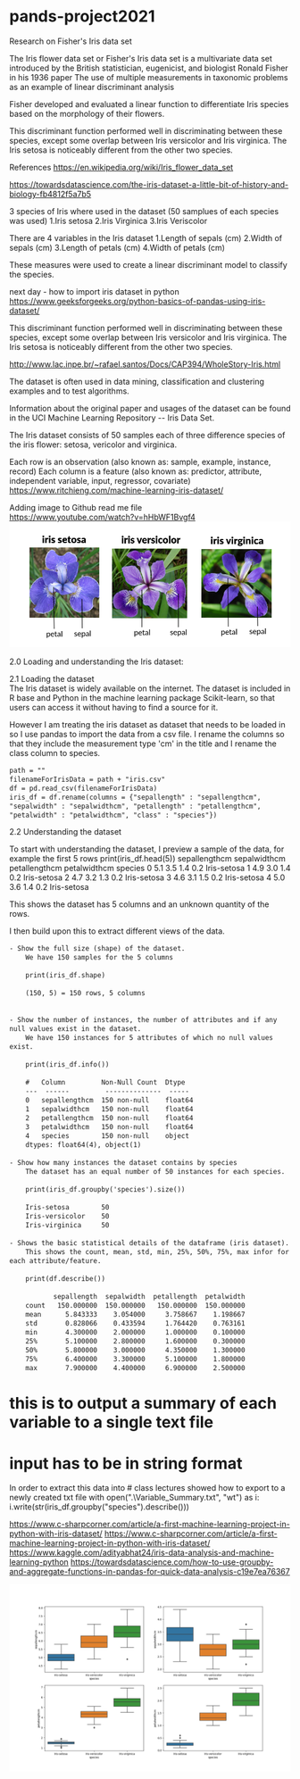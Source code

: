 # pands-project2021 

Research on Fisher's Iris data set 

The Iris flower data set or Fisher's Iris data set is a multivariate data set introduced by the British statistician, eugenicist, and biologist Ronald Fisher in his 1936 paper The use of multiple measurements in taxonomic problems as an example of linear discriminant analysis

Fisher developed and evaluated a linear function to differentiate Iris species based on the morphology of their flowers.

This discriminant function performed well in discriminating between these species, except some overlap between Iris versicolor and Iris virginica. 
The Iris setosa is noticeably different from the other two species.

References
https://en.wikipedia.org/wiki/Iris_flower_data_set

https://towardsdatascience.com/the-iris-dataset-a-little-bit-of-history-and-biology-fb4812f5a7b5

3 species of Iris where used in the dataset (50 samplues of each species was used)
    1.Iris setosa
    2.Iris Virginica
    3.Iris Veriscolor

There are 4 variables in the Iris dataset
    1.Length of sepals (cm)
    2.Width of sepals (cm)
    3.Length of petals (cm)
    4.Width of petals (cm)

These measures were used to create a linear discriminant model to classify the species.

next day - how to import iris dataset in python
https://www.geeksforgeeks.org/python-basics-of-pandas-using-iris-dataset/


This discriminant function performed well in discriminating between these species, except some overlap between Iris versicolor and Iris virginica. 
The Iris setosa is noticeably different from the other two species.

http://www.lac.inpe.br/~rafael.santos/Docs/CAP394/WholeStory-Iris.html

The dataset is often used in data mining, classification and clustering examples and to test algorithms.

Information about the original paper and usages of the dataset can be found in the UCI Machine Learning Repository -- Iris Data Set.

The Iris dataset consists of 50 samples each of three difference species of the iris flower: setosa, vericolor and virginica. 

Each row is an observation (also known as: sample, example, instance, record)
Each column is a feature (also known as: predictor, attribute, independent variable, input, regressor, covariate)
https://www.ritchieng.com/machine-learning-iris-dataset/

Adding image to Github read me file  
https://www.youtube.com/watch?v=hHbWF1Bvgf4
![](Iris_Image.png)

2.0 Loading and understanding the Iris dataset:

2.1 Loading the dataset  
The Iris dataset is widely available on the internet. The dataset is included in R base and Python in the machine learning package Scikit-learn, so that users can access it without having to find a source for it.  

However I am treating the iris dataset as dataset that needs to be loaded in so I use pandas to import the data from a csv file. 
I rename the columns so that they include the measurement type 'cm' in the title and I rename the class column to species. 

    path = ""
    filenameForIrisData = path + "iris.csv"
    df = pd.read_csv(filenameForIrisData)
    iris_df = df.rename(columns = {"sepallength" : "sepallengthcm", "sepalwidth" : "sepalwidthcm", "petallength" : "petallengthcm", "petalwidth" : "petalwidthcm", "class" : "species"})

2.2 Understanding the dataset   

To start with understanding the dataset, I preview a sample of the data, for example the first 5 rows
    print(iris_df.head(5)) 
            sepallengthcm  sepalwidthcm  petallengthcm  petalwidthcm      species
        0            5.1           3.5            1.4           0.2  Iris-setosa
        1            4.9           3.0            1.4           0.2  Iris-setosa
        2            4.7           3.2            1.3           0.2  Iris-setosa
        3            4.6           3.1            1.5           0.2  Iris-setosa
        4            5.0           3.6            1.4           0.2  Iris-setosa 

This shows the dataset has 5 columns and an unknown quantity of the rows.

I then build upon this to extract different views of the data.  

    - Show the full size (shape) of the dataset.  
        We have 150 samples for the 5 columns    
    
        print(iris_df.shape)  

        (150, 5) = 150 rows, 5 columns


    - Show the number of instances, the number of attributes and if any null values exist in the dataset.
        We have 150 instances for 5 attributes of which no null values exist.    
    
        print(iris_df.info())

        #   Column         Non-Null Count  Dtype
        ---  ------         --------------  -----
        0   sepallengthcm  150 non-null    float64
        1   sepalwidthcm   150 non-null    float64
        2   petallengthcm  150 non-null    float64
        3   petalwidthcm   150 non-null    float64
        4   species        150 non-null    object
        dtypes: float64(4), object(1)

    - Show how many instances the dataset contains by species
        The dataset has an equal number of 50 instances for each species.  
           
        print(iris_df.groupby('species').size())   

        Iris-setosa        50
        Iris-versicolor    50
        Iris-virginica     50

    - Shows the basic statistical details of the dataframe (iris dataset).  
        This shows the count, mean, std, min, 25%, 50%, 75%, max infor for each attribute/feature. 
        
        print(df.describe())

               sepallength  sepalwidth  petallength  petalwidth
        count   150.000000  150.000000   150.000000  150.000000
        mean      5.843333    3.054000     3.758667    1.198667
        std       0.828066    0.433594     1.764420    0.763161
        min       4.300000    2.000000     1.000000    0.100000
        25%       5.100000    2.800000     1.600000    0.300000
        50%       5.800000    3.000000     4.350000    1.300000
        75%       6.400000    3.300000     5.100000    1.800000
        max       7.900000    4.400000     6.900000    2.500000

# this is to output a summary of each variable to a single text file
# input has to be in string format
In order to extract this data into # class lectures showed how to export to a newly created txt file
with open(".\Variable_Summary.txt", "wt") as i:
    i.write(str(iris_df.groupby("species").describe()))


https://www.c-sharpcorner.com/article/a-first-machine-learning-project-in-python-with-iris-dataset/
https://www.c-sharpcorner.com/article/a-first-machine-learning-project-in-python-with-iris-dataset/
https://www.kaggle.com/adityabhat24/iris-data-analysis-and-machine-learning-python
https://towardsdatascience.com/how-to-use-groupby-and-aggregate-functions-in-pandas-for-quick-data-analysis-c19e7ea76367




![](Box_plot.png)